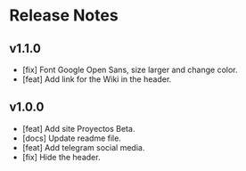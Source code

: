 # Release Notes

## v1.1.0

- [fix] Font Google Open Sans, size larger and change color.
- [feat] Add link for the Wiki in the header.

## v1.0.0

- [feat] Add site Proyectos Beta.
- [docs] Update readme file.
- [feat] Add telegram social media.
- [fix] Hide the header.